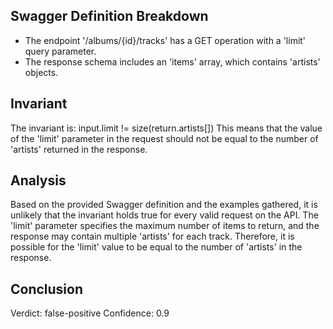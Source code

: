 ## Swagger Definition Breakdown
- The endpoint '/albums/{id}/tracks' has a GET operation with a 'limit' query parameter.
- The response schema includes an 'items' array, which contains 'artists' objects.

## Invariant
The invariant is: input.limit != size(return.artists[])
This means that the value of the 'limit' parameter in the request should not be equal to the number of 'artists' returned in the response.

## Analysis
Based on the provided Swagger definition and the examples gathered, it is unlikely that the invariant holds true for every valid request on the API. The 'limit' parameter specifies the maximum number of items to return, and the response may contain multiple 'artists' for each track. Therefore, it is possible for the 'limit' value to be equal to the number of 'artists' in the response.

## Conclusion
Verdict: false-positive
Confidence: 0.9
